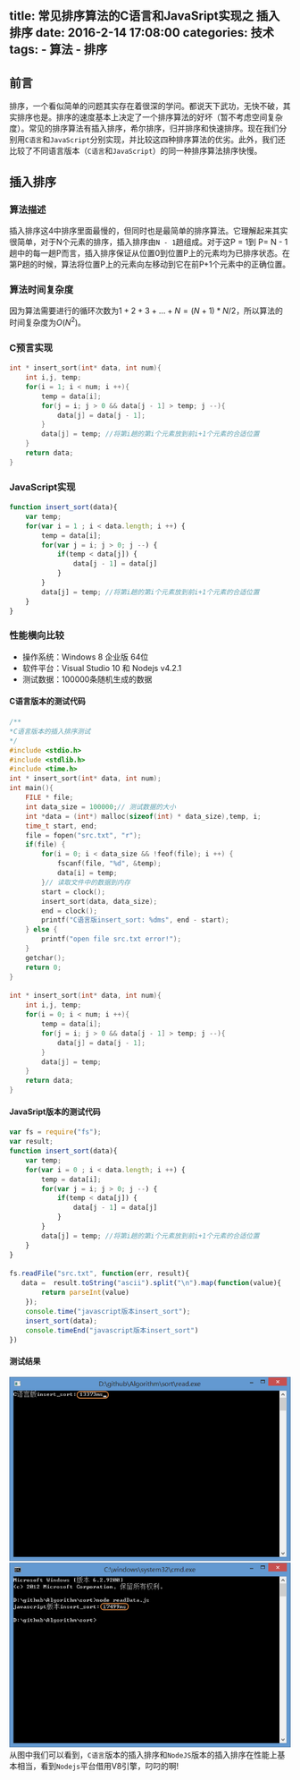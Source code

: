 title: 常见排序算法的C语言和JavaSript实现之 插入排序
date: 2016-2-14 17:08:00
categories: 技术
tags:
    - 算法
    - 排序
---

## 前言
排序，一个看似简单的问题其实存在着很深的学问。都说天下武功，无快不破，其实排序也是。排序的速度基本上决定了一个排序算法的好坏（暂不考虑空间复杂度）。常见的排序算法有插入排序，希尔排序，归并排序和快速排序。现在我们分别用`C语言`和`JavaScript`分别实现，并比较这四种排序算法的优劣。此外，我们还比较了不同语言版本（`C语言`和`JavaScript`）的同一种排序算法排序快慢。

## 插入排序
### 算法描述
插入排序这4中排序里面最慢的，但同时也是最简单的排序算法。它理解起来其实很简单，对于N个元素的排序，插入排序由`N - 1`趟组成。对于这P = 1到 P= N - 1趟中的每一趟P而言，插入排序保证从位置0到位置P上的元素均为已排序状态。在第P趟的时候，算法将位置P上的元素向左移动到它在前P+1个元素中的正确位置。
### 算法时间复杂度
因为算法需要进行的循环次数为$1 + 2 + 3 + ... + N = (N + 1) * N / 2$，所以算法的时间复杂度为$O(N^2)$。
<!-- more -->
### C预言实现
``` c
int * insert_sort(int* data, int num){
	int i,j, temp;
	for(i = 1; i < num; i ++){
		temp = data[i];
		for(j = i; j > 0 && data[j - 1] > temp; j --){
			data[j] = data[j - 1]; 
		}
		data[j] = temp; //将第i趟的第i个元素放到前i+1个元素的合适位置
	}
	return data;
}
```
<!-- more -->
### JavaScript实现
``` javascript
function insert_sort(data){
    var temp;
    for(var i = 1 ; i < data.length; i ++) {
        temp = data[i];
        for(var j = i; j > 0; j --) {
            if(temp < data[j]) {
                data[j - 1] = data[j] 
            }
        }
        data[j] = temp; //将第i趟的第i个元素放到前i+1个元素的合适位置
    }
}
```

### 性能横向比较

* 操作系统：Windows 8 企业版 64位
* 软件平台：Visual Studio 10 和 Nodejs v4.2.1
* 测试数据：100000条随机生成的数据

#### C语言版本的测试代码

``` c C语言版本测试代码
/**
*C语言版本的插入排序测试
*/
#include <stdio.h>
#include <stdlib.h>
#include <time.h>
int * insert_sort(int* data, int num);
int main(){
    FILE * file;
    int data_size = 100000;// 测试数据的大小
    int *data = (int*) malloc(sizeof(int) * data_size),temp, i;
    time_t start, end;
    file = fopen("src.txt", "r");
    if(file) {
        for(i = 0; i < data_size && !feof(file); i ++) {
            fscanf(file, "%d", &temp);
            data[i] = temp;
        }// 读取文件中的数据到内存
        start = clock();
        insert_sort(data, data_size);
        end = clock();
        printf("C语言版insert_sort: %dms", end - start);
    } else {
        printf("open file src.txt error!");
    }
    getchar();
    return 0;
}

int * insert_sort(int* data, int num){
	int i,j, temp;
	for(i = 0; i < num; i ++){
		temp = data[i];
		for(j = i; j > 0 && data[j - 1] > temp; j --){
			data[j] = data[j - 1];
		}
		data[j] = temp;
	}
	return data;
}

```

#### JavaSript版本的测试代码
``` javascript JavaSript版本的测试代码
var fs = require("fs");
var result;
function insert_sort(data){
    var temp;
    for(var i = 0 ; i < data.length; i ++) {
        temp = data[i];
        for(var j = i; j > 0; j --) {
            if(temp < data[j]) {
                data[j - 1] = data[j]
            }
        }
        data[j] = temp; //将第i趟的第i个元素放到前i+1个元素的合适位置
    }
}

fs.readFile("src.txt", function(err, result){
   data =  result.toString("ascii").split("\n").map(function(value){
        return parseInt(value)
    });
    console.time("javascript版本insert_sort");
    insert_sort(data);
    console.timeEnd("javascript版本insert_sort")
})

```
#### 测试结果

![C语言插入排序](/images/blog/20160214/1.png)
![JavaScript语言插入排序](/images/blog/20160214/2.png)
从图中我们可以看到，`C语言`版本的插入排序和`NodeJS`版本的插入排序在性能上基本相当，看到`Nodejs`平台借用V8引擎，叼叼的啊!